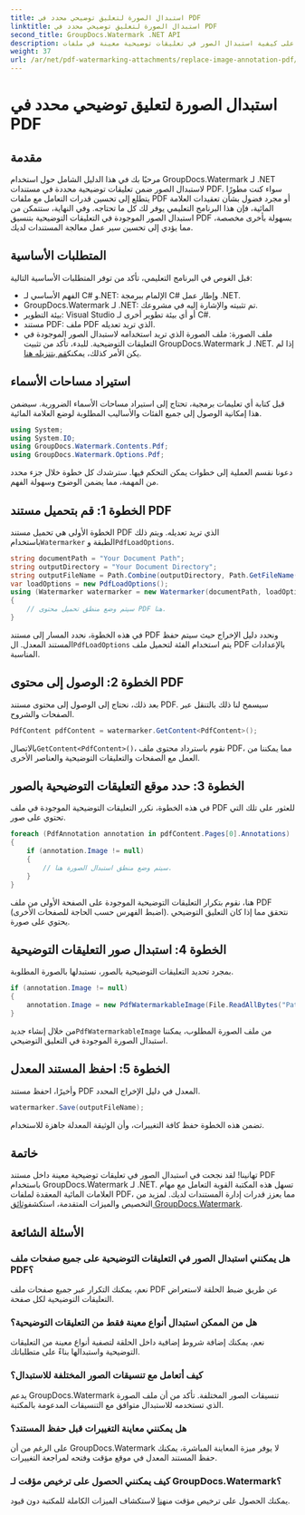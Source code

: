 ```yaml
---
title: استبدال الصورة لتعليق توضيحي محدد في PDF
linktitle: استبدال الصورة لتعليق توضيحي محدد في PDF
second_title: GroupDocs.Watermark .NET API
description: تعرف على كيفية استبدال الصور في تعليقات توضيحية معينة في ملفات PDF باستخدام GroupDocs.Watermark لـ .NET. يغطي هذا الدليل التفصيلي كل شيء بدءًا من تحميل المستندات وحتى حفظ التغييرات.
weight: 37
url: /ar/net/pdf-watermarking-attachments/replace-image-annotation-pdf/
---
```


# استبدال الصورة لتعليق توضيحي محدد في PDF

## مقدمة
مرحبًا بك في هذا الدليل الشامل حول استخدام GroupDocs.Watermark لـ .NET لاستبدال الصور ضمن تعليقات توضيحية محددة في مستندات PDF. سواء كنت مطورًا يتطلع إلى تحسين قدرات التعامل مع ملفات PDF أو مجرد فضول بشأن تعقيدات العلامة المائية، فإن هذا البرنامج التعليمي يوفر لك كل ما تحتاجه. وفي النهاية، ستتمكن من استبدال الصور الموجودة في التعليقات التوضيحية بتنسيق PDF بسهولة بأخرى مخصصة، مما يؤدي إلى تحسين سير عمل معالجة المستندات لديك.
## المتطلبات الأساسية
قبل الغوص في البرنامج التعليمي، تأكد من توفر المتطلبات الأساسية التالية:
- الفهم الأساسي لـ C# و.NET: الإلمام ببرمجة C# وإطار عمل .NET.
- GroupDocs.Watermark لـ .NET: تم تثبيته والإشارة إليه في مشروعك.
- بيئة التطوير: Visual Studio أو أي بيئة تطوير أخرى لـ C#.
- مستند PDF: ملف PDF الذي تريد تعديله.
- ملف الصورة: ملف الصورة الذي تريد استخدامه لاستبدال الصور الموجودة في التعليقات التوضيحية.
 للبدء، تأكد من تثبيت GroupDocs.Watermark لـ .NET. إذا لم يكن الأمر كذلك، يمكنك[قم بتنزيله هنا](https://releases.groupdocs.com/Watermark/net/).
## استيراد مساحات الأسماء
قبل كتابة أي تعليمات برمجية، تحتاج إلى استيراد مساحات الأسماء الضرورية. سيضمن هذا إمكانية الوصول إلى جميع الفئات والأساليب المطلوبة لوضع العلامة المائية.
```csharp
using System;
using System.IO;
using GroupDocs.Watermark.Contents.Pdf;
using GroupDocs.Watermark.Options.Pdf;
```
دعونا نقسم العملية إلى خطوات يمكن التحكم فيها. سترشدك كل خطوة خلال جزء محدد من المهمة، مما يضمن الوضوح وسهولة الفهم.
## الخطوة 1: قم بتحميل مستند PDF
 الخطوة الأولى هي تحميل مستند PDF الذي تريد تعديله. ويتم ذلك باستخدام`Watermarker` الطبقة و`PdfLoadOptions`.

```csharp
string documentPath = "Your Document Path";
string outputDirectory = "Your Document Directory";
string outputFileName = Path.Combine(outputDirectory, Path.GetFileName(documentPath));
var loadOptions = new PdfLoadOptions();
using (Watermarker watermarker = new Watermarker(documentPath, loadOptions))
{
    // سيتم وضع منطق تحميل محتوى PDF هنا.
}
```
 في هذه الخطوة، نحدد المسار إلى مستند PDF ونحدد دليل الإخراج حيث سيتم حفظ المستند المعدل. ال`PdfLoadOptions` يتم استخدام الفئة لتحميل ملف PDF بالإعدادات المناسبة.
## الخطوة 2: الوصول إلى محتوى PDF
بعد ذلك، نحتاج إلى الوصول إلى محتوى مستند PDF. سيسمح لنا ذلك بالتنقل عبر الصفحات والشروح.

```csharp
PdfContent pdfContent = watermarker.GetContent<PdfContent>();
```
 بالاتصال`GetContent<PdfContent>()`، نقوم باسترداد محتوى ملف PDF، مما يمكننا من العمل مع الصفحات والتعليقات التوضيحية والعناصر الأخرى.
## الخطوة 3: حدد موقع التعليقات التوضيحية بالصور
في هذه الخطوة، نكرر التعليقات التوضيحية الموجودة في ملف PDF للعثور على تلك التي تحتوي على صور.

```csharp
foreach (PdfAnnotation annotation in pdfContent.Pages[0].Annotations)
{
    if (annotation.Image != null)
    {
        // سيتم وضع منطق استبدال الصورة هنا.
    }
}
```
هنا، نقوم بتكرار التعليقات التوضيحية الموجودة على الصفحة الأولى من ملف PDF (اضبط الفهرس حسب الحاجة للصفحات الأخرى). نتحقق مما إذا كان التعليق التوضيحي يحتوي على صورة.
## الخطوة 4: استبدال صور التعليقات التوضيحية
بمجرد تحديد التعليقات التوضيحية بالصور، نستبدلها بالصورة المطلوبة.

```csharp
if (annotation.Image != null)
{
    annotation.Image = new PdfWatermarkableImage(File.ReadAllBytes("Path to Your Image File"));
}
```
 من خلال إنشاء جديد`PdfWatermarkableImage` من ملف الصورة المطلوب، يمكننا استبدال الصورة الموجودة في التعليق التوضيحي.
## الخطوة 5: احفظ المستند المعدل
وأخيرًا، احفظ مستند PDF المعدل في دليل الإخراج المحدد.

```csharp
watermarker.Save(outputFileName);
```
تضمن هذه الخطوة حفظ كافة التغييرات، وأن الوثيقة المعدلة جاهزة للاستخدام.
## خاتمة
تهانينا! لقد نجحت في استبدال الصور في تعليقات توضيحية معينة داخل مستند PDF باستخدام GroupDocs.Watermark لـ .NET. تسهل هذه المكتبة القوية التعامل مع مهام العلامات المائية المعقدة لملفات PDF، مما يعزز قدرات إدارة المستندات لديك. لمزيد من التخصيص والميزات المتقدمة، استكشف[وثائق GroupDocs.Watermark](https://tutorials.groupdocs.com/Watermark/net/).
## الأسئلة الشائعة
### هل يمكنني استبدال الصور في التعليقات التوضيحية على جميع صفحات ملف PDF؟
نعم، يمكنك التكرار عبر جميع صفحات ملف PDF عن طريق ضبط الحلقة لاستعراض التعليقات التوضيحية لكل صفحة.
### هل من الممكن استبدال أنواع معينة فقط من التعليقات التوضيحية؟
نعم، يمكنك إضافة شروط إضافية داخل الحلقة لتصفية أنواع معينة من التعليقات التوضيحية واستبدالها بناءً على متطلباتك.
### كيف أتعامل مع تنسيقات الصور المختلفة للاستبدال؟
يدعم GroupDocs.Watermark تنسيقات الصور المختلفة. تأكد من أن ملف الصورة الذي تستخدمه للاستبدال متوافق مع التنسيقات المدعومة بالمكتبة.
### هل يمكنني معاينة التغييرات قبل حفظ المستند؟
على الرغم من أن GroupDocs.Watermark لا يوفر ميزة المعاينة المباشرة، يمكنك حفظ المستند المعدل في موقع مؤقت وفتحه لمراجعة التغييرات.
### كيف يمكنني الحصول على ترخيص مؤقت لـ GroupDocs.Watermark؟
 يمكنك الحصول على ترخيص مؤقت من[هنا](https://purchase.groupdocs.com/temporary-license/) لاستكشاف الميزات الكاملة للمكتبة دون قيود.